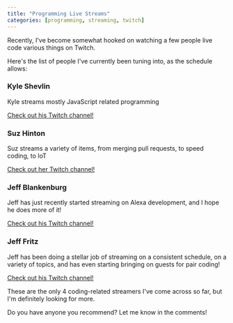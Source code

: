 ```yaml
---
title: "Programming Live Streams"
categories: [programming, streaming, twitch]
---
```


Recently, I've become somewhat hooked on watching a few people live code various things on Twitch.  

Here's the list of people I've currently been tuning into, as the schedule allows:

### Kyle Shevlin
Kyle streams mostly JavaScript related programming

[Check out his Twitch channel!](https://www.twitch.tv/kyleshevlin)

### Suz Hinton
Suz streams a variety of items, from merging pull requests, to speed coding, to IoT

[Check out her Twitch channel!](https://www.twitch.tv/noopkat)

### Jeff Blankenburg
Jeff has just recently started streaming on Alexa development, and I hope he does more of it!

[Check out his Twitch channel!](https://www.twitch.tv/jeffblankenburg)

### Jeff Fritz
Jeff has been doing a stellar job of streaming on a consistent schedule, on a variety of topics, and has
even starting bringing on guests for pair coding!

[Check out his Twitch channel!](https://www.twitch.tv/csharpfritz)

These are the only 4 coding-related streamers I've come across so far, but I'm definitely looking for more.

Do you have anyone you recommend?  Let me know in the comments!

